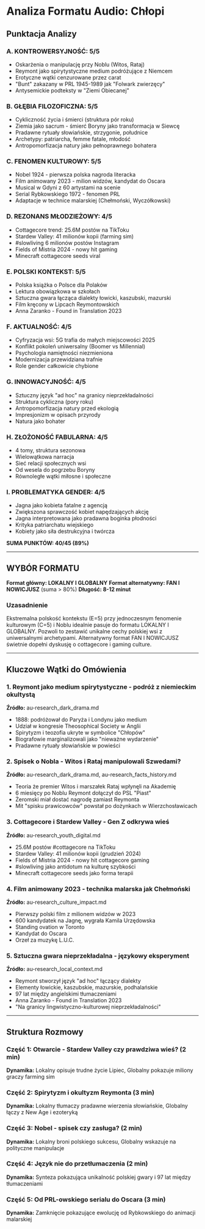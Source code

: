 # Analiza Formatu Audio: Chłopi

## Punktacja Analizy

### A. KONTROWERSYJNOŚĆ: 5/5
- Oskarżenia o manipulację przy Noblu (Witos, Rataj)
- Reymont jako spirytystyczne medium podróżujące z Niemcem
- Erotyczne wątki cenzurowane przez carat
- "Bunt" zakazany w PRL 1945-1989 jak "Folwark zwierzęcy"
- Antysemickie podteksty w "Ziemi Obiecanej"

### B. GŁĘBIA FILOZOFICZNA: 5/5
- Cykliczność życia i śmierci (struktura pór roku)
- Ziemia jako sacrum - śmierć Boryny jako transformacja w Siewcę
- Pradawne rytuały słowiańskie, strzygonie, południce
- Archetypy: patriarcha, femme fatale, młodość
- Antropomorfizacja natury jako pełnoprawnego bohatera

### C. FENOMEN KULTUROWY: 5/5
- Nobel 1924 - pierwsza polska nagroda literacka
- Film animowany 2023 - milion widzów, kandydat do Oscara
- Musical w Gdyni z 60 artystami na scenie
- Serial Rybkowskiego 1972 - fenomen PRL
- Adaptacje w technice malarskiej (Chełmoński, Wyczółkowski)

### D. REZONANS MŁODZIEŻOWY: 4/5
- Cottagecore trend: 25.6M postów na TikToku
- Stardew Valley: 41 milionów kopii (farming sim)
- #slowliving 6 milionów postów Instagram
- Fields of Mistria 2024 - nowy hit gaming
- Minecraft cottagecore seeds viral

### E. POLSKI KONTEKST: 5/5
- Polska książka o Polsce dla Polaków
- Lektura obowiązkowa w szkołach
- Sztuczna gwara łącząca dialekty łowicki, kaszubski, mazurski
- Film kręcony w Lipcach Reymontowskich
- Anna Zaranko - Found in Translation 2023

### F. AKTUALNOŚĆ: 4/5
- Cyfryzacja wsi: 5G trafia do małych miejscowości 2025
- Konflikt pokoleń uniwersalny (Boomer vs Millennial)
- Psychologia namiętności niezmieniona
- Modernizacja przewidziana trafnie
- Role gender całkowicie chybione

### G. INNOWACYJNOŚĆ: 4/5
- Sztuczny język "ad hoc" na granicy nieprzekładalności
- Struktura cykliczna (pory roku)
- Antropomorfizacja natury przed ekologią
- Impresjonizm w opisach przyrody
- Natura jako bohater

### H. ZŁOŻONOŚĆ FABULARNA: 4/5
- 4 tomy, struktura sezonowa
- Wielowątkowa narracja
- Sieć relacji społecznych wsi
- Od wesela do pogrzebu Boryny
- Równoległe wątki miłosne i społeczne

### I. PROBLEMATYKA GENDER: 4/5
- Jagna jako kobieta fatalne z agencją
- Zwiększona sprawczość kobiet napędzających akcję
- Jagna interpretowana jako pradawna boginka płodności
- Krityka patriarchatu wiejskiego
- Kobiety jako siła destrukcyjna i twórcza

**SUMA PUNKTÓW: 40/45 (89%)**

---

## WYBÓR FORMATU

**Format główny: LOKALNY I GLOBALNY**
**Format alternatywny: FAN I NOWICJUSZ** (suma > 80%)
**Długość: 8-12 minut**

### Uzasadnienie
Ekstremalna polskość kontekstu (E=5) przy jednoczesnym fenomenie kulturowym (C=5) i Noblu idealnie pasuje do formatu LOKALNY I GLOBALNY. Pozwoli to zestawić unikalne cechy polskiej wsi z uniwersalnymi archetypami. Alternatywny format FAN I NOWICJUSZ świetnie dopełni dyskusję o cottagecore i gaming culture.

---

## Kluczowe Wątki do Omówienia

### 1. **Reymont jako medium spirytystyczne - podróż z niemieckim okultystą**
**Źródło:** au-research_dark_drama.md
- 1888: podróżował do Paryża i Londynu jako medium
- Udział w kongresie Theosophical Society w Anglii
- Spirytyzm i teozofia ukryte w symbolice "Chłopów"
- Biografowie marginalizowali jako "nieważne wydarzenie"
- Pradawne rytuały słowiańskie w powieści

### 2. **Spisek o Nobla - Witos i Rataj manipulowali Szwedami?**
**Źródło:** au-research_dark_drama.md, au-research_facts_history.md
- Teoria że premier Witos i marszałek Rataj wpłynęli na Akademię
- 6 miesięcy po Noblu Reymont dołączył do PSL "Piast"
- Żeromski miał dostać nagrodę zamiast Reymonta
- Mit "spisku prawicowców" powstał po dożynkach w Wierzchosławicach

### 3. **Cottagecore i Stardew Valley - Gen Z odkrywa wieś**
**Źródło:** au-research_youth_digital.md
- 25.6M postów #cottagecore na TikToku
- Stardew Valley: 41 milionów kopii (grudzień 2024)
- Fields of Mistria 2024 - nowy hit cottagecore gaming
- #slowliving jako antidotum na kulturę szybkości
- Minecraft cottagecore seeds jako forma terapii

### 4. **Film animowany 2023 - technika malarska jak Chełmoński**
**Źródło:** au-research_culture_impact.md
- Pierwszy polski film z milionem widzów w 2023
- 600 kandydatek na Jagnę, wygrała Kamila Urzędowska
- Standing ovation w Toronto
- Kandydat do Oscara
- Orzeł za muzykę L.U.C.

### 5. **Sztuczna gwara nieprzekładalna - językowy eksperyment**
**Źródło:** au-research_local_context.md
- Reymont stworzył język "ad hoc" łączący dialekty
- Elementy łowickie, kaszubskie, mazurskie, podhalańskie
- 97 lat między angielskimi tłumaczeniami
- Anna Zaranko - Found in Translation 2023
- "Na granicy lingwistyczno-kulturowej nieprzekładalności"

---

## Struktura Rozmowy

### Część 1: Otwarcie - Stardew Valley czy prawdziwa wieś? (2 min)
**Dynamika:** Lokalny opisuje trudne życie Lipiec, Globalny pokazuje miliony graczy farming sim

### Część 2: Spirytyzm i okultyzm Reymonta (3 min)
**Dynamika:** Lokalny tłumaczy pradawne wierzenia słowiańskie, Globalny łączy z New Age i ezoteryką

### Część 3: Nobel - spisek czy zasługa? (2 min)
**Dynamika:** Lokalny broni polskiego sukcesu, Globalny wskazuje na polityczne manipulacje

### Część 4: Język nie do przetłumaczenia (2 min)
**Dynamika:** Synteza pokazująca unikalność polskiej gwary i 97 lat między tłumaczeniami

### Część 5: Od PRL-owskiego serialu do Oscara (3 min)
**Dynamika:** Zamknięcie pokazujące ewolucję od Rybkowskiego do animacji malarskiej
